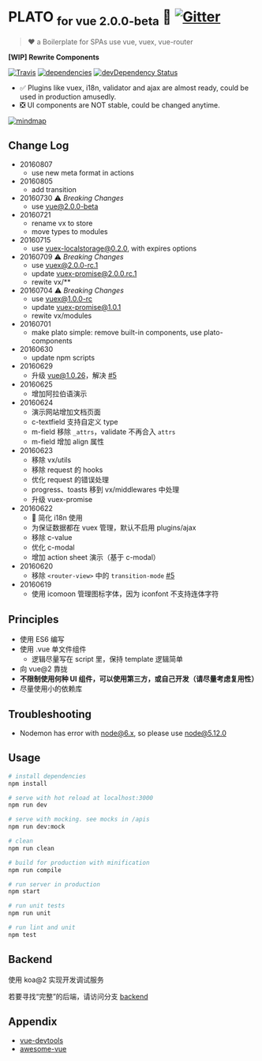 # PLATO <sub>for vue 2.0.0-beta</sub> :construction: [![Gitter](https://badges.gitter.im/crossjs/plato.svg)](https://gitter.im/crossjs/plato?utm_source=badge&utm_medium=badge&utm_campaign=pr-badge)

> :heart: a Boilerplate for SPAs use vue, vuex, vue-router

**[WIP] Rewrite Components**

[![Travis](https://img.shields.io/travis/crossjs/plato.svg?style=flat-square)](https://travis-ci.org/crossjs/plato)
[![dependencies](https://david-dm.org/crossjs/plato.svg?style=flat-square)](https://david-dm.org/crossjs/plato)
[![devDependency Status](https://david-dm.org/crossjs/plato/dev-status.svg?style=flat-square)](https://david-dm.org/crossjs/plato#info=devDependencies)

- :white_check_mark: Plugins like vuex, i18n, validator and ajax are almost ready, could be used in production amusedly.
- :negative_squared_cross_mark: UI components are NOT stable, could be changed anytime.

[![mindmap](https://cdn.rawgit.com/crossjs/plato/master/src/assets/PLATO.svg)](src/assets/PLATO.svg)

## Change Log

- 20160807
  - use new meta format in actions
- 20160805
  - add transition
- 20160730 :warning: *Breaking Changes*
  - use vue@2.0.0-beta
- 20160721
  - rename vx to store
  - move types to modules
- 20160715
  - use vuex-localstorage@0.2.0, with expires options
- 20160709 :warning: *Breaking Changes*
  - use [vuex@2.0.0-rc.1](https://github.com/vuejs/vuex/releases/tag/v2.0.0-rc.1)
  - update vuex-promise@2.0.0.rc.1
  - rewite vx/**
- 20160704 :warning: *Breaking Changes*
  - use [vuex@1.0.0-rc](https://github.com/vuejs/vuex/releases/tag/v1.0.0-rc)
  - update vuex-promise@1.0.1
  - rewite vx/modules
- 20160701
  - make plato simple: remove built-in components, use plato-components
- 20160630
  - update npm scripts
- 20160629
  - 升级 vue@1.0.26，解决 [#5](https://github.com/crossjs/plato/issues/5)
- 20160625
  - 增加阿拉伯语演示
- 20160624
  - 演示网站增加文档页面
  - c-textfield 支持自定义 type
  - m-field 移除 `_attrs`，validate 不再合入 `attrs`
  - m-field 增加 align 属性
- 20160623
  - 移除 vx/utils
  - 移除 request 的 hooks
  - 优化 request 的错误处理
  - progress、toasts 移到 vx/middlewares 中处理
  - 升级 vuex-promise
- 20160622
  - :construction: 简化 i18n 使用
  - 为保证数据都在 vuex 管理，默认不启用 plugins/ajax
  - 移除 c-value
  - 优化 c-modal
  - 增加 action sheet 演示（基于 c-modal）
- 20160620
  - 移除 `<router-view>` 中的 `transition-mode` [#5](https://github.com/crossjs/plato/issues/5)
- 20160619
  - 使用 icomoon 管理图标字体，因为 iconfont 不支持连体字符

## Principles

- 使用 ES6 编写
- 使用 .vue 单文件组件
  - 逻辑尽量写在 script 里，保持 template 逻辑简单
- 向 vue@2 靠拢
- **不限制使用何种 UI 组件，可以使用第三方，或自己开发（请尽量考虑复用性）**
- 尽量使用小的依赖库

## Troubleshooting

- Nodemon has error with node@6.x, so please use node@5.12.0

## Usage

``` bash
# install dependencies
npm install

# serve with hot reload at localhost:3000
npm run dev

# serve with mocking. see mocks in /apis
npm run dev:mock

# clean
npm run clean

# build for production with minification
npm run compile

# run server in production
npm start

# run unit tests
npm run unit

# run lint and unit
npm test
```

## Backend

使用 koa@2 实现开发调试服务

若要寻找“完整”的后端，请访问分支 [backend](https://github.com/crossjs/plato/tree/backend)

## Appendix

- [vue-devtools](https://github.com/vuejs/vue-devtools)
- [awesome-vue](https://github.com/vuejs/awesome-vue)
